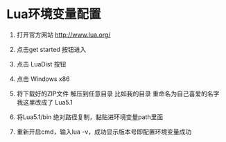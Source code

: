 # Lua环境变量配置

1. 打开官方网站
http://www.lua.org/

2. 点击get started 按钮进入

3. 点击 LuaDist 按钮

4. 点击 Windows x86

5. 将下载好的ZIP文件 解压到任意目录 比如我的目录 重命名为自己喜爱的名字 我这里改成了 Lua5.1

6. 将Lua5.1/bin 绝对路径复制，黏贴进环境变量path里面

7. 重新开启cmd，输入lua -v，成功显示版本号即配置环境变量成功